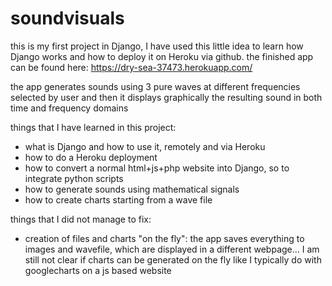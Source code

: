 # soundvisuals

this is my first project in Django, I have used this little idea to learn how Django works and how to deploy it on Heroku via github.
the finished app can be found here:
https://dry-sea-37473.herokuapp.com/

the app generates sounds using 3 pure waves at different frequencies selected by user and then it displays graphically the resulting sound in both time and frequency domains

things that I have learned in this project:
- what is Django and how to use it, remotely and via Heroku
- how to do a Heroku deployment
- how to convert a normal html+js+php website into Django, so to integrate python scripts
- how to generate sounds using mathematical signals
- how to create charts starting from a wave file

things that I did not manage to fix: 
- creation of files and charts "on the fly": the app saves everything to images and wavefile, which are displayed in a different webpage...  I am still not clear if charts can be generated on the fly like I typically do with googlecharts on a js based website

